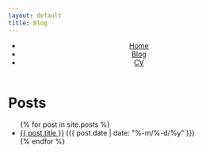 ```yaml
---
layout: default
title: Blog
---
```

<header>
    <nav>
        <ul>
            <li><a href="/">Home</a></li>
            <li><a href="/blog.html" class="active">Blog</a></li>
            <li><a href="/assets/kian-faizi-cv.pdf">CV</a></li>
        </ul>
    </nav>
</header>

<h1> Posts </h1>

<ul class="posts">
    {% for post in site.posts %}
        <li>
            <a href="{{ post.url }}">{{ post.title }}</a> <span id="post-date">({{ post.date | date: "%-m/%-d/%y" }})</span>
        </li>
    {% endfor %}
</ul>
